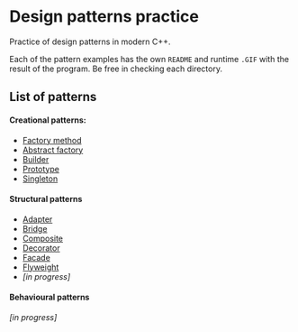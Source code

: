 # Design patterns practice

Practice of design patterns in modern C++.

Each of the pattern examples has the own `README` and runtime `.GIF` with the result of the program. Be free in checking each directory.


## List of patterns

#### Creational patterns:
+ [Factory method](/Creational-patters/1_Factory) 
+ [Abstract factory](/Creational-patters/2_Abstract-Factory)
+ [Builder](/Creational-patters/3_Builder)
+ [Prototype](/Creational-patters/4_Prototype)
+ [Singleton](/Creational-patters/5_Singleton)

#### Structural patterns

+ [Adapter](/Structural-patterns/1_Adapter)
+ [Bridge](/Structural-patterns/2_Bridge)
+ [Composite](/Structural-patterns/3_Composite)
+ [Decorator](/Structural-patterns/4_Decorator)
+ [Facade](/Structural-patterns/5_Facade)
+ [Flyweight](/Structural-patterns/6_Flyweight)
+ *[in progress]*

#### Behavioural patterns

*[in progress]*


